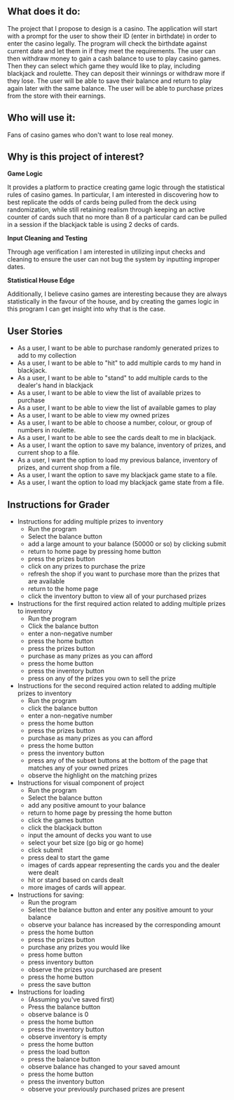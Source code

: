 ## What does it do:
The project that I propose to design is a casino. The application will start with 
a prompt for the user to show their ID (enter in birthdate) in order to enter the casino legally. The 
program will check the birthdate against current date and let them in if they meet the requirements. The user
can then withdraw money to gain a cash balance to use to play casino games. Then they can select which 
game they would like to play, including blackjack and roulette. They can deposit their winnings
or withdraw more if they lose. The user will be able to save their balance and return to play again later with the
same balance. The user will be able to purchase prizes from the store with their
earnings.

## Who will use it:
Fans of casino games who don't want to lose real money.

## Why is this project of interest?

**Game Logic**

It provides a platform to practice creating game logic through the statistical rules of casino games. 
In particular, I am interested in discovering how to best replicate the 
odds of cards being pulled from the deck using randomization, while still 
retaining realism through keeping an active counter of cards such that no more than 8 of a
particular card can be pulled in a session if the blackjack table is using 2 decks of cards.

**Input Cleaning and Testing**

Through age verification I am interested in utilizing input checks and cleaning to ensure
the user can not bug the system by inputting improper dates. 

**Statistical House Edge**

Additionally, I believe casino games are interesting because they are always statistically 
in the favour of the house, and by creating the games logic in this program I can get insight 
into why that is the case. 

## User Stories

- As a user, I want to be able to purchase randomly generated prizes to add to my collection
- As a user, I want to be able to "hit" to add multiple cards to my hand in blackjack.
- As a user, I want to be able to "stand" to add multiple cards to the dealer's hand in blackjack
- As a user, I want to be able to view the list of available prizes to purchase
- As a user, I want to be able to view the list of available games to play
- As a user, I want to be able to view my owned prizes
- As a user, I want to be able to choose a number, colour, or group of numbers in roulette.
- As a user, I want to be able to see the cards dealt to me in blackjack.
- As a user, I want the option to save my balance, inventory of prizes, and current shop to a file.
- As a user, I want the option to load my previous balance, inventory of prizes, and current shop from a file.
- As a user, I want the option to save my blackjack game state to a file.
- As a user, I want the option to load my blackjack game state from a file.

## Instructions for Grader

- Instructions for adding multiple prizes to inventory
  - Run the program
  - Select the balance button
  - add a large amount to your balance (50000 or so) by clicking submit
  - return to home page by pressing home button
  - press the prizes button
  - click on any prizes to purchase the prize
  - refresh the shop if you want to purchase more than the prizes that are available
  - return to the home page
  - click the inventory button to view all of your purchased prizes
- Instructions for the first required action related to adding multiple prizes to inventory
  - Run the program
  - Click the balance button
  - enter a non-negative number
  - press the home button
  - press the prizes button
  - purchase as many prizes as you can afford
  - press the home button
  - press the inventory button
  - press on any of the prizes you own to sell the prize
- Instructions for the second required action related to adding multiple prizes to inventory
  - Run the program
  - click the balance button
  - enter a non-negative number
  - press the home button
  - press the prizes button
  - purchase as many prizes as you can afford
  - press the home button
  - press the inventory button
  - press any of the subset buttons at the bottom of the page that matches any of your owned prizes
  - observe the highlight on the matching prizes
- Instructions for visual component of project
  - Run the program
  - Select the balance button
  - add any positive amount to your balance 
  - return to home page by pressing the home button
  - click the games button
  - click the blackjack button
  - input the amount of decks you want to use 
  - select your bet size (go big or go home)
  - click submit
  - press deal to start the game
  - images of cards appear representing the cards you and the dealer were dealt
  - hit or stand based on cards dealt
  - more images of cards will appear.
- Instructions for saving:
  - Run the program
  - Select the balance button and enter any positive amount to your balance
  - observe your balance has increased by the corresponding amount
  - press the home button
  - press the prizes button
  - purchase any prizes you would like
  - press home button
  - press inventory button
  - observe the prizes you purchased are present
  - press the home button
  - press the save button
- Instructions for loading
  - (Assuming you've saved first)
  - Press the balance button
  - observe balance is 0
  - press the home button
  - press the inventory button
  - observe inventory is empty
  - press the home button
  - press the load button
  - press the balance button
  - observe balance has changed to your saved amount
  - press the home button
  - press the inventory button
  - observe your previously purchased prizes are present